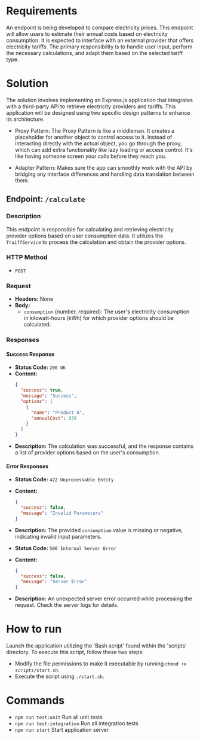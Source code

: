 # Requirements

An endpoint is being developed to compare electricity prices. This endpoint will allow users to estimate their annual costs based on electricity consumption. It is expected to interface with an external provider that offers electricity tariffs. The primary responsibility is to handle user input, perform the necessary calculations, and adapt them based on the selected tariff type.

# Solution

The solution involves implementing an Express.js application that integrates with a third-party API to retrieve electricity providers and tariffs. This application will be designed using two specific design patterns to enhance its architecture.

- Proxy Pattern: The Proxy Pattern is like a middleman. It creates a placeholder for another object to control access to it. Instead of interacting directly with the actual object, you go through the proxy, which can add extra functionality like lazy loading or access control. It's like having someone screen your calls before they reach you.

- Adapter Pattern: Makes sure the app can smoothly work with the API by bridging any interface differences and handling data translation between them.

## Endpoint: `/calculate`

### Description

This endpoint is responsible for calculating and retrieving electricity provider options based on user consumption data. It utilizes the `TraiffService` to process the calculation and obtain the provider options.

### HTTP Method

- `POST`

### Request

- **Headers:** None
- **Body:**
  - `consumption` (number, required): The user's electricity consumption in kilowatt-hours (kWh) for which provider options should be calculated.

### Responses

#### Success Response

- **Status Code:** `200 OK`
- **Content:**
  ```json
  {
    "success": true,
    "message": "Success",
    "options": [
      {
        "name": "Product A",
        "annualCost": 830
      }
    ]
  }
  ```
- **Description:** The calculation was successful, and the response contains a list of provider options based on the user's consumption.

#### Error Responses

- **Status Code:** `422 Unprocessable Entity`
- **Content:**
  ```json
  {
    "success": false,
    "message": "Invalid Parameters"
  }
  ```
- **Description:** The provided `consumption` value is missing or negative, indicating invalid input parameters.

- **Status Code:** `500 Internal Server Error`
- **Content:**
  ```json
  {
    "success": false,
    "message": "Server Error"
  }
  ```
- **Description:** An unexpected server error occurred while processing the request. Check the server logs for details.

##

# How to run

Launch the application utilizing the 'Bash script' found within the 'scripts' directory. To execute this script, follow these two steps:

- Modify the file permissions to make it executable by running
  `chmod +x scripts/start.sh`.
- Execute the script using
  `./start.sh`.

# Commands

- `npm run test:unit` Run all unit tests
- `npm run test:integration` Run all integration tests
- `npm run start` Start application server

